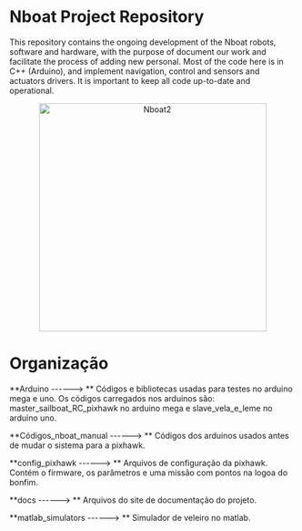# Nboat Project Repository 

This repository contains the ongoing development of the Nboat robots, software and hardware, with the purpose of document our work and facilitate the process of adding new personal. Most of the code here is in C++ (Arduino), and implement navigation, control and sensors and actuators drivers. It is important to keep all code up-to-date and operational.


<p align="center">
  <img src="https://nboat-documentation.readthedocs.io/en/nboat2/_images/nboat.png" width="400" alt="Nboat2"/>
</p>


# Organização

**Arduino ------> ** Códigos e bibliotecas usadas para testes no arduino mega e uno. Os códigos carregados nos arduinos são: master_sailboat_RC_pixhawk no arduino mega e slave_vela_e_leme no arduino uno.

**Códigos_nboat_manual ------> ** Códigos dos arduinos usados antes de mudar o sistema para a pixhawk.

**config_pixhawk ------> ** Arquivos de configuração da pixhawk. Contém o firmware, os parâmetros e uma missão com pontos na logoa do bonfim.

**docs ------> ** Arquivos do site de documentação do projeto.

**matlab_simulators ------> ** Simulador de veleiro no matlab.